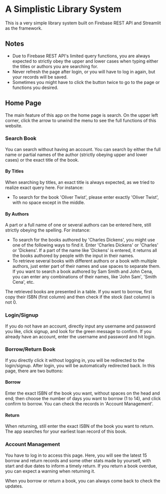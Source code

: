 # A Simplistic Library System

This is a very simple library system built on Firebase REST API and Streamlit as the framework.

## Notes
- Due to Firebase REST API's limited query functions, you are always expected to strictly obey the upper and lower cases when typing either the titles or authors you are searching for.
- Never refresh the page after login, or you will have to log in again, but your records will be saved.
- Sometimes you might have to click the button twice to go to the page or functions you desired.

## Home Page
The main feature of this app on the home page is search. On the upper left corner, click the arrow to unwind the menu to see the full functions of this website.

### Search Book
You can search without having an account. You can search by either the full name or partial names of the author (strictly obeying upper and lower cases) or the exact title of the book.

#### By Titles
When searching by titles, an exact title is always expected, as we tried to realize exact query here. For instance:
- To search for the book 'Oliver Twist', please enter exactly 'Oliver Twist', with no space except in the middle.

#### By Authors
A part or a full name of one or several authors can be entered here, still strictly obeying the spelling. For instance:
- To search for the books authored by 'Charles Dickens', you might use one of the following ways to find it. Enter 'Charles Dickens' or 'Charles' or 'Dickens'. If a part of the name like 'Dickens' is entered, it returns all the books authored by people with the input in their names.
- To retrieve several books with different authors or a book with multiple authors, just enter part of their names and use spaces to separate them. If you want to search a book authored by Sam Smith and John Cena, you can enter any combinations of their names, like 'John Sam', 'Smith Cena', etc.

The retrieved books are presented in a table. If you want to borrow, first copy their ISBN (first column) and then check if the stock (last column) is not 0.

### Login/Signup
If you do not have an account, directly input any username and password you like, click signup, and look for the green message to confirm. If you already have an account, enter the username and password and hit login.

### Borrow/Return Book
If you directly click it without logging in, you will be redirected to the login/signup. After login, you will be automatically redirected back. In this page, there are two buttons:

#### Borrow
Enter the exact ISBN of the book you want, without spaces on the head and end; then choose the number of days you want to borrow (1 to 14), and click confirm to borrow. You can check the records in 'Account Management'.

#### Return
When returning, still enter the exact ISBN of the book you want to return. The app searches for your earliest loan record of this book.

### Account Management
You have to log in to access this page. Here, you will see the latest 15 borrow and return records and some other stats made by yourself, with start and due dates to inform a timely return. If you return a book overdue, you can expect a warning when returning it.

When you borrow or return a book, you can always come back to check the updates.
